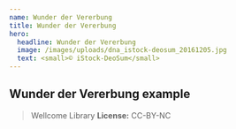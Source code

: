 ```yaml
---
name: Wunder der Vererbung
title: Wunder der Vererbung
hero:
  headline: Wunder der Vererbung
  image: /images/uploads/dna_istock-deosum_20161205.jpg
  text: <small>© iStock-DeoSum</small>
---
```

## Wunder der Vererbung example

> Wellcome Library
> **License:** CC-BY-NC

<div data-element="pmc-viewer"
     data-manifest="https://wellcomelibrary.org/iiif/b18035723/manifest"
     style="width: 600px;height: 700px"
\></div>
